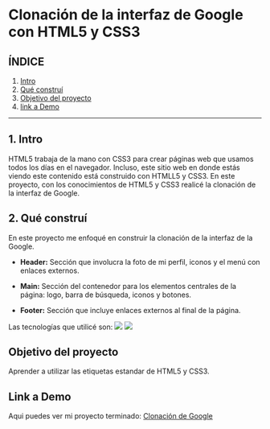 # Clonación de la interfaz de Google con HTML5 y CSS3

## **ÍNDICE**

1. [Intro](#)
2. [Qué construí](#)
3. [Objetivo del proyecto](#)
4. [link a Demo](#)
   
****

## 1. Intro
HTML5 trabaja de la mano con CSS3 para crear páginas web que usamos todos los días en el navegador. Incluso, este sitio web en donde estás viendo este contenido está construido con HTMLL5 y CSS3. En este proyecto, con los conocimientos de HTML5 y CSS3 realicé la clonación de la interfaz de Google.

## 2. Qué construí
 En este proyecto me enfoqué en construir la clonación de la interfaz de la Google.

 * **Header:** Sección que involucra la foto de mi perfil, iconos y el menú con enlaces externos.

 * **Main:** Sección del contenedor para los elementos centrales de la página: logo, barra de 
 búsqueda, iconos y botones.

 * **Footer:** Sección que incluye enlaces externos al final de la página.

Las tecnologías que utilicé son:
<img src="https://img.shields.io/badge/HTML5-E34F26?style=for-the-badge&logo=html5&logoColor=white">
<img src="https://img.shields.io/badge/CSS3-1572B6?style=for-the-badge&logo=css3&logoColor=white">

## Objetivo del proyecto 
Aprender a utilizar las etiquetas estandar de HTML5 y CSS3.
## Link a Demo
Aqui puedes ver mi proyecto terminado: [Clonación de Google](https://clondegoogle-dun.vercel.app/)

